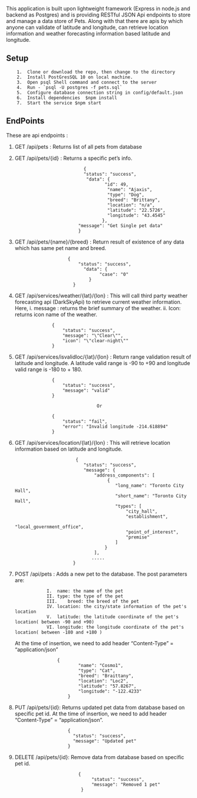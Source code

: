 
This application is built upon lightweight framework (Express in node.js and backend as Postgres) and is providing RESTful JSON Api endpoints to store and manage a data store of Pets. Along with that there are apis by which anyone can validate of latitude and longitude, can retrieve location information and weather forecasting information based latitude and longitude. 

## Setup
        1.	Clone or download the repo, then change to the directory
        2.	Install PostGresSQL 10 on local machine.
        3.	Open psql Shell command and connect to the server
        4.	Run - `psql -U postgres -f pets.sql`
        5.	Configure database connection string in config/default.json
        6.	Install dependencies  $npm install
        7.	Start the service $npm start

## EndPoints

These are api endpoints :
  1.	GET /api/pets : Returns list of all pets from database
  2.	GET /api/pets/{id} : Returns a specific pet’s info.
  
                                      {
                                      "status": "success",
                                       "data": {
                                              "id": 49,
                                               "name": "Ajaxis",
                                               "type": "Dog",
                                               "breed": "Brittany",
                                               "location": "n/a",
                                               "latitude": "22.5726",
                                               "longitude": "43.4545"
                                             },
                                    "message": "Get Single pet data"
                                    }
                                    
3.	GET /api/pets/{name}/{breed} : Return result of existence of any data which has same pet name and breed. 

                            {
                                "status": "success",
                                  "data": {
                                        "case": "0"
                                    } 
                              }

4.	GET /api/services/weather/{lat}/{lon} : This will call third party weather forecasting api (DarkSkyApi) to retrieve current weather information. Here,
                      i.	message : returns the brief summary of the weather.
                      ii.	Icon: returns icon name of the weather.
                      
                      {
                          "status": "success",
                          "message": "\"Clear\"",
                          "icon": "\"clear-night\""
                      }


5.	GET /api/services/isvalidloc/{lat}/{lon} : Return range validation result of latitude and longitude. A latitude valid range is -90 to +90  and longitude valid range is -180 to + 180.

                      {
                          "status": "success",
                          "message": "valid"
                      }
                      
                                       Or  
                                       
                      {
                          "status": "fail",
                          "error": "Invalid longitude -214.618894"
                      } 
                      
6.	GET /api/services/location/{lat}/{lon} : This will retrieve location information based on latitude and longitude.

                               {
                                  "status": "success",
                                  "message": {
                                      "address_components": [
                                           {
                                              "long_name": "Toronto City Hall",
                                              "short_name": "Toronto City Hall",
                                              "types": [
                                                  "city_hall",
                                                  "establishment",
                                                  "local_government_office",
                                                  "point_of_interest",
                                                  "premise"
                                              ]
                                          }
                                      ],
                                     .....
                              }

7.	POST /api/pets :  Adds a new pet to the database. The post parameters are:

                    I.	name: the name of the pet
                    II.	type: the type of the pet
                    III.	breed: the breed of the pet
                    IV.	location: the city/state information of the pet's location
                    V.	latitude: the latitude coordinate of the pet's location( between -90 and +90) 
                    VI.	longitude: the longitude coordinate of the pet's location( between -180 and +180 )
                    
      At the time of insertion, we need to add header “Content-Type” = “application/json”
      
                        {
                                "name": "Cosmo1",
                                "type": "Cat",
                                "breed": "Braittany",
                                "location": "Loc2",
                                "latitude": "57.8267",
                                "longitude": "-122.4233"
                            }

8.	PUT /api/pets/{id}: Returns updated pet data from database based on specific pet id. At the time  of insertion, we need to add header “Content-Type” = “application/json”.

                            {
                              "status": "success",
                              "message": "Updated pet"
                            }
          
9.	DELETE /api/pets/{id}: Remove data from database based on specific pet id. 

                                {
                                     "status": "success",
                                     "message": "Removed 1 pet"
                                 }

